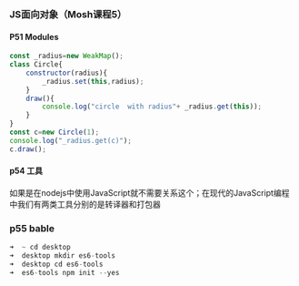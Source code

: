 ### JS面向对象（Mosh课程5）
#### P51 Modules

```javascript
const _radius=new WeakMap();
class Circle{
	constructor(radius){
		_radius.set(this,radius);
	}
	draw(){
		console.log("circle  with radius"+ _radius.get(this));
	}
}
const c=new Circle(1);
console.log("_radius.get(c)");
c.draw();
```

#### p54 工具

如果是在nodejs中使用JavaScript就不需要关系这个；在现代的JavaScript编程中我们有两类工具分别的是转译器和打包器

### p55 bable
```javascript
➜  ~ cd desktop
➜  desktop mkdir es6-tools
➜  desktop cd es6-tools
➜  es6-tools npm init --yes
```